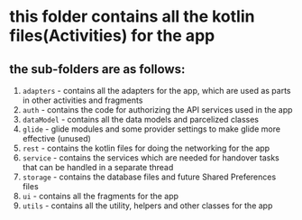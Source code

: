 # this folder contains all the kotlin files(Activities) for the app

## the sub-folders are as follows:

1. `adapters` - contains all the adapters for the app, which are used as parts in other activities
   and
   fragments
2. `auth` - contains the code for authorizing the API services used in the app
3. `dataModel` - contains all the data models and parcelized classes
4. `glide` - glide modules and some provider settings to make glide more effective (unused)
5. `rest` - contains the kotlin files for doing the networking for the app
6. `service` - contains the services which are needed for handover tasks that can be handled in a
   separate thread
7. `storage` - contains the database files and future Shared Preferences files
8. `ui` - contains all the fragments for the app
9. `utils` - contains all the utility, helpers and other classes for the app



